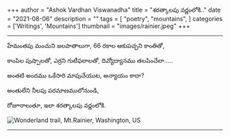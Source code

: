 +++
author = "Ashok Vardhan Viswanadha"
title = "శరత్కాలపు వర్ణంలోకి.."
date = "2021-08-06"
description = ""
tags = [
    "poetry",
    "mountains",
]
categories = ['Writings', 'Mountains']
thumbnail = "images/rainier.jpeg"
+++

---
హేమంతపు మంచుని జలపాతాలుగా,
66 రకాల ఆకుపచ్చని కాంతితో,

కాంపిల పుష్పాలతో, ఎర్రని గుటీఫలాలతో,
దివ్యోద్యానము తలపించేలా.....

అంతటి అందము ఒకేసారి మాపుచేయుట,
అన్యాయం కాదా?

అంతులేని నీలపు పరమాణములోనుండి,

రోజూరాలుతూ, ఇలా శరత్కాలపు వర్ణంలోకి.

![Wonderland trail, Mt.Rainier, Washington, US](images/rainier.jpeg)


---
